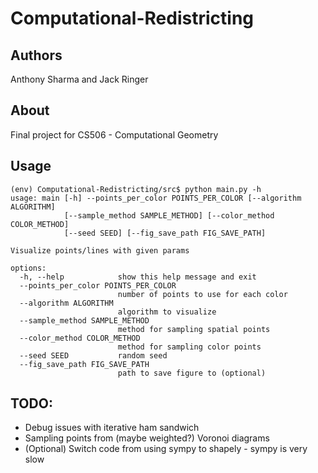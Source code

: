 # Computational-Redistricting
## Authors
Anthony Sharma and Jack Ringer

## About
Final project for CS506 - Computational Geometry

## Usage
```
(env) Computational-Redistricting/src$ python main.py -h
usage: main [-h] --points_per_color POINTS_PER_COLOR [--algorithm ALGORITHM]
            [--sample_method SAMPLE_METHOD] [--color_method COLOR_METHOD]
            [--seed SEED] [--fig_save_path FIG_SAVE_PATH]

Visualize points/lines with given params

options:
  -h, --help            show this help message and exit
  --points_per_color POINTS_PER_COLOR
                        number of points to use for each color
  --algorithm ALGORITHM
                        algorithm to visualize
  --sample_method SAMPLE_METHOD
                        method for sampling spatial points
  --color_method COLOR_METHOD
                        method for sampling color points
  --seed SEED           random seed
  --fig_save_path FIG_SAVE_PATH
                        path to save figure to (optional)
```

## TODO:
* Debug issues with iterative ham sandwich
* Sampling points from (maybe weighted?) Voronoi diagrams
* (Optional) Switch code from using sympy to shapely - sympy is very slow